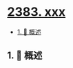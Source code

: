 # [2383. xxx](https://github.com/Tdahuyou/TNotes.leetcode/tree/main/notes/2383.%20xxx)

<!-- region:toc -->

- [1. 📝 概述](#1--概述)

<!-- endregion:toc -->

## 1. 📝 概述
